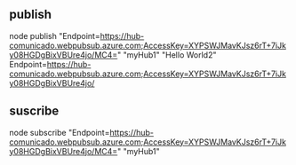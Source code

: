 ## publish

node publish "Endpoint=https://hub-comunicado.webpubsub.azure.com;AccessKey=XYPSWJMavKJsz6rT+7iJky08HGDgBixVBUre4jo/MC4=" "myHub1" "Hello World2"
Endpoint=https://hub-comunicado.webpubsub.azure.com;AccessKey=XYPSWJMavKJsz6rT+7iJky08HGDgBixVBUre4jo/

## suscribe

node subscribe "Endpoint=https://hub-comunicado.webpubsub.azure.com;AccessKey=XYPSWJMavKJsz6rT+7iJky08HGDgBixVBUre4jo/MC4=" "myHub1"